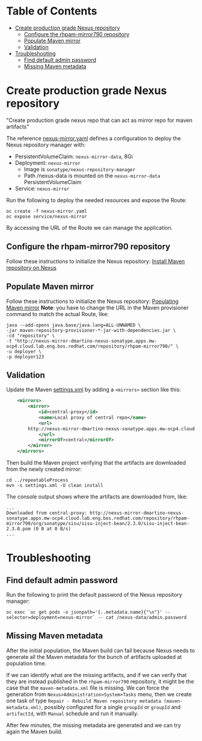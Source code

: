 # Table of Contents
* [Create production grade Nexus repository](#create-production-grade-nexus-repository)
  * [Configure the rhpam-mirror790 repository](#configure-the-rhpam-mirror790-repository)
  * [Populate Maven mirror](#populate-maven-mirror)
  * [Validation](#validation)
* [Troubleshooting](#troubleshooting)
  * [Find default admin password](#find-default-admin-password) 
  * [Missing Maven metadata](#missing-maven-metadata)

# Create production grade Nexus repository
"Create production grade nexus repo that can act as mirror repo for maven artifacts"

The reference [nexus-mirror.yaml](./nexus-mirror.yaml) defines a configuration to deploy the Nexus repository manager
with:
* PersistentVolumeClaim: `nexus-mirror-data`, 8Gi
* Deployment: `nexus-mirror`
  * Image is `sonatype/nexus-repository-manager`
  * Path /nexus-data is mounted on the `nexus-mirror-data` PersistentVolumeClaim
* Service: `nexus-mirror`

Run the following to deploy the needed resources and expose the Route:
```shell
oc create -f nexus-mirror.yaml
oc expose service/nexus-mirror
```

By accessing the URL of the Route we can manage the application.

## Configure the rhpam-mirror790 repository
Follow these instructions to initialize the Nexus repository: [Install Maven repository on Nexus](../externalMavenRepo#install-maven-repository-on-nexus)

## Populate Maven mirror
Follow these instructions to initialize the Nexus repository: [Populating Maven mirror](../externalMavenRepo#populating-maven-mirror)
**Note**: you have to change the URL in the Maven provisioner command to match the actual Route, like:
```shell
java --add-opens java.base/java.lang=ALL-UNNAMED \
-jar maven-repository-provisioner-*-jar-with-dependencies.jar \
-cd "repository" \
-t "http://nexus-mirror-dmartino-nexus-sonatype.apps.mw-ocp4.cloud.lab.eng.bos.redhat.com/repository/rhpam-mirror790/" \
-u deployer \
-p deployer123
```

## Validation
Update the Maven [settings.xml](../repeatableProcess/settings.xml) by adding a `<mirrors>` section like this:
```xml
    <mirrors>
        <mirror>
            <id>central-proxy</id>
            <name>Local proxy of central repo</name>
            <url>
		http://nexus-mirror-dmartino-nexus-sonatype.apps.mw-ocp4.cloud.lab.eng.bos.redhat.com/repository/rhpam-mirror790
            </url>
            <mirrorOf>central</mirrorOf>
        </mirror>
    </mirrors>
```
Then build the Maven project verifying that the artifacts are downloaded from the newly created mirror:
```shell
cd ../repeatableProcess
mvn -s settings.xml -U clean install
```
The console output shows where the artifacts are downloaded from, like:
```shell
...
Downloaded from central-proxy: http://nexus-mirror-dmartino-nexus-sonatype.apps.mw-ocp4.cloud.lab.eng.bos.redhat.com/repository/rhpam-mirror790/org/sonatype/sisu/sisu-inject-bean/2.3.0/sisu-inject-bean-2.3.0.pom (0 B at 0 B/s)
...
```

# Troubleshooting
## Find default admin password
Run the following to print the default password of the Nexus repository manager:
```shell
oc exec `oc get pods -o jsonpath='{..metadata.name}{"\n"}' --selector=deployment=nexus-mirror` -- cat /nexus-data/admin.password
```
## Missing Maven metadata 
After the initial population, the Maven build can fail because Nexus needs to generate all the Maven metadata for the
bunch of artifacts uploaded at population time. 

If we can identify what are the missing artifacts, and if we can verify 
that they are instead published in the `rhpam-mirror790` repository, it might be the case that the `maven-metadata.xml` file
is missing. 
We can force the generation from `Nexus>Administration>System>Tasks` menu, then we create one task of type 
`Repair - Rebuild Maven repository metadata (maven-metadata.xml)`, possibly configured for a single `groupId` or `groupId` 
and `artifactId`, with `Manual` schedule and run it manually. 

After few minutes, the missing metadata are generated and we can try again the Maven build.
